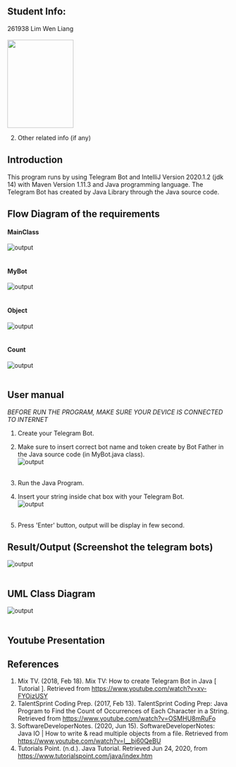 ## Student Info:
261938 Lim Wen Liang </br> </br>
     <img src="images/Lim%20Wen%20Liang%20261938.PNG" width="150" height="200">
     
2. Other related info (if any)

## Introduction
This program runs by using Telegram Bot and IntelliJ Version 2020.1.2 (jdk 14) with Maven Version 1.11.3 and Java programming language. The Telegram Bot has created by Java Library through the Java source code.


## Flow Diagram of the requirements
#### MainClass
![output](images/FlowDiagram_MainClass.png)<br/><br/>

#### MyBot
![output](images/FlowDiagram_MyBot.png)<br/><br/>

#### Object
![output](images/FlowDiagram_Object.png)<br/><br/>

#### Count
![output](images/FlowDiagram_Count.png)<br/><br/>


## User manual
*BEFORE RUN THE PROGRAM, MAKE SURE YOUR DEVICE IS CONNECTED TO INTERNET*
1. Create your Telegram Bot.

2. Make sure to insert correct bot name and token create by Bot Father in the Java source code (in MyBot.java class).<br/>
![output](images/UserManual_1.PNG)<br/><br/>

3. Run the Java Program.

4. Insert your string inside chat box with your Telegram Bot.<br/>
![output](images/UserManual_2.PNG)<br/><br/>

5. Press 'Enter' button, output will be display in few second.


## Result/Output (Screenshot the telegram bots)
![output](images/Output_TelegramBot.PNG)<br/><br/>


## UML Class Diagram
![output](images/UML_Class_Diagram.PNG)<br/><br/>


## Youtube Presentation



## References
1. Mix TV. (2018, Feb 18). Mix TV: How to create Telegram Bot in Java [ Tutorial ]. Retrieved from https://www.youtube.com/watch?v=xv-FYOizUSY
2. TalentSprint Coding Prep. (2017, Feb 13). TalentSprint Coding Prep: Java Program to Find the Count of Occurrences of Each Character in a String. Retrieved from https://www.youtube.com/watch?v=OSMHU8mRuFo
3. SoftwareDeveloperNotes. (2020, Jun 15). SoftwareDeveloperNotes: Java IO | How to write & read multiple objects from a file. Retrieved from https://www.youtube.com/watch?v=l__bi60QeBU
4. Tutorials Point. (n.d.). Java Tutorial. Retrieved Jun 24, 2020, from https://www.tutorialspoint.com/java/index.htm